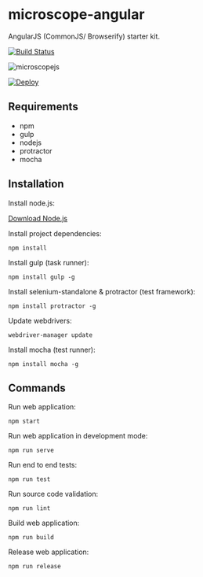 microscope-angular
==================

AngularJS (CommonJS/ Browserify) starter kit.

[![Build Status](https://travis-ci.org/bhtz/microscope-angular.svg?branch=master)](https://travis-ci.org/bhtz/microscope-angular)

![microscopejs](https://avatars0.githubusercontent.com/u/13710913?v=3&s=200)

[![Deploy](https://www.herokucdn.com/deploy/button.svg)](https://heroku.com/deploy?template=https://github.com/microscope-frontend/microscope-angular)


Requirements
------------

* npm
* gulp
* nodejs
* protractor
* mocha

Installation
------------

Install node.js:

[Download Node.js](http://nodejs.org/download/)

Install project dependencies:

	npm install
	
Install gulp (task runner):

	npm install gulp -g

Install selenium-standalone & protractor (test framework):

	npm install protractor -g

Update webdrivers:

	webdriver-manager update

Install mocha (test runner):

	npm install mocha -g
	
Commands
--------

Run web application:

	npm start

Run web application in development mode:

	npm run serve

Run end to end tests:

	npm run test

Run source code validation:

	npm run lint

Build web application:

	npm run build

Release web application:

	npm run release